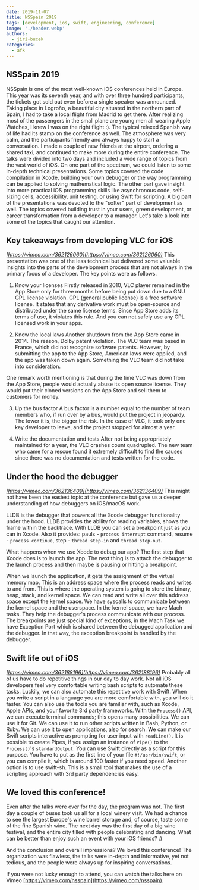 ```yaml
---
date: 2019-11-07
title: NSSpain 2019
tags: [development, ios, swift, engineering, conference]
image: './header.webp'
authors:
  - jiri-bucek
categories:
  - afk
---
```


## NSSpain 2019

NSSpain is one of the most well-known iOS conferences held in Europe. This year was its seventh year, and with over three hundred participants, the tickets got sold out even before a single speaker was announced.
Taking place in Logroňo, a beautiful city situated in the northern part of Spain, I had to take a local flight from Madrid to get there. After realizing most of the passengers in the small plane are young men all wearing Apple Watches, I knew I was on the right flight :).
The typical relaxed Spanish way of life had its stamp on the conference as well. The atmosphere was very calm, and the participants friendly and always happy to start a conversation. I made a couple of new friends at the airport, ordering a shared taxi, and continued to make more during the entire conference.
The talks were divided into two days and included a wide range of topics from the vast world of iOS. On one part of the spectrum, we could listen to some in-depth technical presentations. Some topics covered the code compilation in Xcode, building your own debugger or the way programming can be applied to solving mathematical logic.
The other part gave insight into more practical iOS programming skills like asynchronous code, self-sizing cells, accessibility, unit testing, or using Swift for scripting.
A big part of the presentations was devoted to the "softer" part of development as well. The topics covered building trust in your users, green development, or career transformation from a developer to a manager.
Let's take a look into some of the topics that caught our attention.

## Key takeaways from developing VLC for iOS

_[https://vimeo.com/362126060](https://vimeo.com/362126060)_
This presentation was one of the less technical but delivered some valuable insights into the parts of the development process that are not always in the primary focus of a developer. The key points were as follows.

1. Know your licenses
   Firstly released in 2010, VLC player remained in the App Store only for three months before being put down due to a GNU GPL license violation. GPL (general public license) is a free software license. It states that any derivative work must be open-source and distributed under the same license terms. Since App Store adds its terms of use, it violates this rule. And you can not safely use any GPL licensed work in your apps.

2. Know the local laws
   Another shutdown from the App Store came in 2014. The reason, Dolby patent violation. The VLC team was based in France, which did not recognize software patents. However, by submitting the app to the App Store, American laws were applied, and the app was taken down again. Something the VLC team did not take into consideration.

One remark worth mentioning is that during the time VLC was down from the App Store, people would actually abuse its open source license. They would put their cloned versions on the App Store and sell them to customers for money.

3. Up the bus factor
   A bus factor is a number equal to the number of team members who, if run over by a bus, would put the project in jeopardy. The lower it is, the bigger the risk. In the case of VLC, it took only one key developer to leave, and the project stopped for almost a year.

4. Write the documentation and tests
   After not being appropriately maintained for a year, the VLC crashes count quadrupled. The new team who came for a rescue found it extremely difficult to find the causes since there was no documentation and tests written for the code.

## Under the hood the debugger

_[https://vimeo.com/362136409](https://vimeo.com/362136409)_
This might not have been the easiest topic at the conference but gave us a deeper understanding of how debuggers on iOS/macOS work.

LLDB is the debugger that powers all the Xcode debugger functionality under the hood. LLDB provides the ability for reading variables, shows the frame within the backtrace. With LLDB you can set a breakpoint just as you can in Xcode. Also it provides: pauls - `process interrupt` command, resume - `process continue`, step - `thread step-in` and `thread step-out`.

What happens when we use Xcode to debug our app?
The first step that Xcode does is to launch the app. The next thing is to attach the debugger to the launch process and then maybe is pausing or hitting a breakpoint.

When we launch the application, it gets the assignment of the virtual memory map. This is an address space where the process reads and writes to and from. This is where the operating system is going to store the binary, heap, stack, and kernel space. We can read and write all over this address space except the kernel space. We have syscalls to communicate between the kernel space and the userspace. In the kernel space, we have Mach tasks. They help the debugger's process communicate with our process.
The breakpoints are just special kind of exceptions, in the Mach Task we have Exception Port which is shared between the debugged application and the debugger. In that way, the exception breakpoint is handled by the debugger.

## Swift life out of iOS

_[https://vimeo.com/362188196](https://vimeo.com/362188196)_
Probably all of us have to do repetitive things in our day to day work. Not all iOS developers feel very comfortable writing bash scripts to automate these tasks. Luckily, we can also automate this repetitive work with Swift. When you write a script in a language you are more comfortable with, you will do it faster. You can also use the tools you are familiar with, such as Xcode, Apple APIs, and your favorite 3rd party frameworks.
With the `Process()` API, we can execute terminal commands; this opens many possibilities. We can use it for Git. We can use it to run other scripts written in Bash, Python, or Ruby. We can use it to open applications, also for search. We can make our Swift scripts interactive as prompting for user input with `readLine()`. It is possible to create Pipes, if you assign an instance of `Pipe()` to the `Process()`'s `standardOutput`. You can use Swift directly as a script for this purpose. You have to put as the first line of your file `#!/usr/bin/swift`, or you can compile it, which is around 100 faster if you need speed. Another option is to use swift-sh. This is a small tool that makes the use of a scripting approach with 3rd party dependencies easy.

## We loved this conference!

Even after the talks were over for the day, the program was not. The first day a couple of buses took us all for a local winery visit. We had a chance to see the largest Europe's wine barrel storage and, of course, taste some of the fine Spanish wine. The next day was the first day of a big wine festival, and the entire city filled with people celebrating and dancing. What can be better than enjoy such an event with your iOS friends? :)

And the conclusion and overall impressions? We loved this conference! The organization was flawless, the talks were in-depth and informative, yet not tedious, and the people were always up for inspiring conversations.

If you were not lucky enough to attend, you can watch the talks here on Vimeo [https://vimeo.com/nsspain](https://vimeo.com/nsspain).
